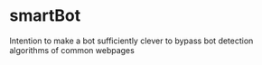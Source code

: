 # smartBot
Intention to make a bot sufficiently clever to bypass bot detection algorithms of common webpages
